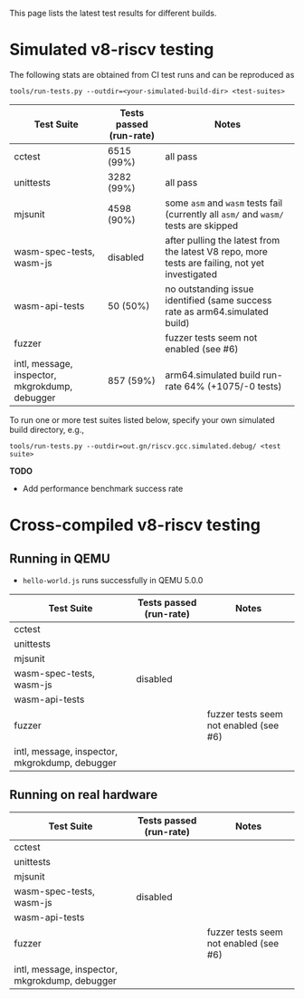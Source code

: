 This page lists the latest test results for different builds.

# Simulated v8-riscv testing

The following stats are obtained from CI test runs and can be reproduced as
```
tools/run-tests.py --outdir=<your-simulated-build-dir> <test-suites>
```

| Test Suite | Tests passed (run-rate)| Notes |
| - | - | - |
| cctest | 6515 (99%) | all pass |
| unittests | 3282 (99%) | all pass |
| mjsunit | 4598 (90%) | some `asm` and `wasm` tests fail (currently all `asm/` and `wasm/` tests are skipped|
| wasm-spec-tests, wasm-js | disabled | after pulling the latest from the latest V8 repo, more tests are failing, not yet investigated  |
| wasm-api-tests | 50 (50%) | no outstanding issue identified (same success rate as arm64.simulated build)|
| fuzzer | | fuzzer tests seem not enabled (see #6)|
| intl, message, inspector, mkgrokdump, debugger | 857 (59%) | arm64.simulated build run-rate 64% (+1075/-0 tests) |

To run one or more test suites listed below, specify your own simulated build directory, e.g.,
```
tools/run-tests.py --outdir=out.gn/riscv.gcc.simulated.debug/ <test suite>
```

**TODO**
- Add performance benchmark success rate

# Cross-compiled v8-riscv testing

## Running in QEMU

- `hello-world.js` runs successfully in QEMU 5.0.0

| Test Suite | Tests passed (run-rate)| Notes |
| - | - | - |
| cctest |  |  |
| unittests |  |  |
| mjsunit | | |
| wasm-spec-tests, wasm-js | disabled | |
| wasm-api-tests |  | |
| fuzzer | | fuzzer tests seem not enabled (see #6)|
| intl, message, inspector, mkgrokdump, debugger | |  |

## Running on real hardware 

| Test Suite | Tests passed (run-rate)| Notes |
| - | - | - |
| cctest |  |  |
| unittests |  |  |
| mjsunit | | |
| wasm-spec-tests, wasm-js | disabled | |
| wasm-api-tests |  | |
| fuzzer | | fuzzer tests seem not enabled (see #6)|
| intl, message, inspector, mkgrokdump, debugger | |  |